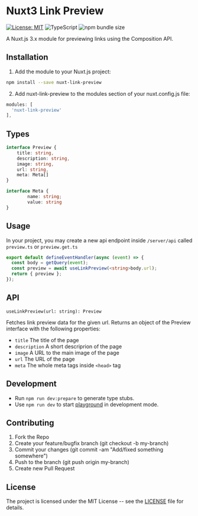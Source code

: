 # Nuxt3 Link Preview

[![License: MIT](https://img.shields.io/badge/License-MIT-yellow.svg)](https://opensource.org/licenses/MIT) ![TypeScript](https://img.shields.io/badge/TypeScript-007ACC?style=flat&logo=typescript&logoColor=white) ![npm bundle size](https://img.shields.io/bundlephobia/min/nuxt-link-preview)

A Nuxt.js 3.x module for previewing links using the Composition API.

## Installation
1. Add the module to your Nuxt.js project:
```bash
npm install --save nuxt-link-preview
```
2. Add nuxt-link-preview to the modules section of your nuxt.config.js file:
```typescript
modules: [
  'nuxt-link-preview'
],
```

## Types
```ts
interface Preview {
    title: string,
    description: string,
    image: string,
    url: string,
    meta: Meta[]
}

interface Meta {
        name: string;
        value: string
}
```

## Usage
In your project, you may create a new api endpoint inside `/server/api` called `preview.ts` or `preview.get.ts`

```typescript
export default defineEventHandler(async (event) => {
  const body = getQuery(event);
  const preview = await useLinkPreview(<string>body.url);
  return { preview };
});
```

## API
`useLinkPreview(url: string): Preview`

Fetches link preview data for the given url. Returns an object of the Preview interface with the following properties:

* `title` The title of the page
* `description` A short descriprion of the page
* `image` A URL to the main image of the page
* `url` The URL of the page
* `meta` The whole meta tags inside `<head>` tag


## Development

- Run `npm run dev:prepare` to generate type stubs.
- Use `npm run dev` to start [playground](./playground) in development mode.


## Contributing
1. Fork the Repo
2. Create your feature/bugfix branch (git checkout -b my-branch)
3. Commit your changes (git commit -am "Add/fixed something somewhere")
4. Push to the branch (git push origin my-branch)
5. Create new Pull Request

## License
The project is licensed under the MIT License -- see the [LICENSE](https://opensource.org/licenses/MIT) file for details.